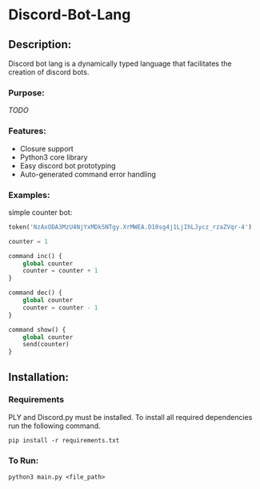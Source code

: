 # Discord-Bot-Lang

## Description:
Discord bot lang is a dynamically typed language that facilitates the creation of discord bots. 
### Purpose:
_TODO_
### Features:
* Closure support
* Python3 core library 
* Easy discord bot prototyping
* Auto-generated command error handling 
### Examples:
simple counter bot:
```python
token('NzAxODA3MzU4NjYxMDk5NTgy.XrMWEA.D10sg4j1LjIhLJycz_rzaZVqr-4')

counter = 1

command inc() {
    global counter
    counter = counter + 1
}

command dec() {
    global counter
    counter = counter - 1
}

command show() {
    global counter
    send(counter)
}
```

## Installation:
### Requirements
PLY and Discord.py must be installed. To install all required dependencies run the following command.

```pip install -r requirements.txt```
### To Run:
```python3 main.py <file_path>```

